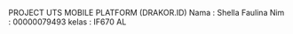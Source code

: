 PROJECT UTS MOBILE PLATFORM (DRAKOR.ID)
Nama  : Shella Faulina
Nim   : 00000079493
kelas  :  IF670 AL
